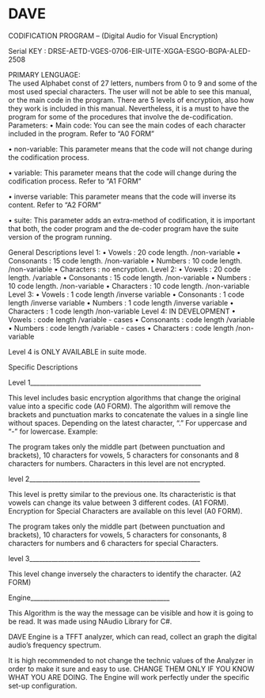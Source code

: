 # DAVE

CODIFICATION PROGRAM – (Digital Audio for Visual Encryption)

Serial KEY : DRSE-AETD-VGES-0706-EIR-UITE-XGGA-ESGO-BGPA-ALED-2508

PRIMARY LENGUAGE:	
	The used Alphabet const of 27 letters, numbers from 0 to 9 and some of the most used special characters. The user will not be able to see this manual, or the main code in the program. There are 5 levels of encryption, also how they work is included in this manual. Nevertheless, it is a must to have the program for some of the procedures that involve the de-codification.
Parameters:
•	Main code: You can see the main codes of each character included in the program. Refer to “A0 FORM”

•	non-variable: This parameter means that the code will not change during the codification process.

•	variable: This parameter means that the code will change during the codification process. Refer to “A1 FORM”

•	inverse variable: This parameter means that the code will inverse its content. Refer to “A2 FORM”

•	suite: This parameter adds an extra-method of codification, it is important that both, the coder program and the de-coder program have the suite version of the program running.  

General Descriptions 
level 1:
•	Vowels 	:	20 code length. /non-variable 
•	Consonants	:	15 code length. /non-variable
•	Numbers 	:	10 code length. /non-variable
•	Characters	:	no encryption. 
Level 2:
•	Vowels 	:	20 code length. /variable
•	Consonants	:	15 code length. /non-variable
•	Numbers 	:	10 code length. /non-variable
•	Characters	:	10 code length. /non-variable
Level 3:
•	Vowels 	:	1 code length /inverse variable
•	Consonants	:	1 code length /inverse variable
•	Numbers 	:	1 code length /inverse variable
•	Characters	:	1 code length /non-variable
Level 4:	IN DEVELOPMENT
•	Vowels 	:	 code length /variable - cases
•	Consonants	:	 code length /variable 
•	Numbers 	:	 code length /variable - cases
•	Characters	:	 code length /non-variable


Level 4 is ONLY AVAILABLE in suite mode.


Specific Descriptions

Level 1______________________________________________________

This level includes basic encryption algorithms that change the original value into a specific code (A0 FORM). The algorithm will remove the brackets and punctuation marks to concatenate the values in a single line without spaces. Depending on the latest character, “.” For uppercase and “-” for lowercase. Example:

The program takes only the middle part (between punctuation and brackets), 10 characters for vowels, 5 characters for consonants and 8 characters for numbers. Characters in this level are not encrypted.

level 2______________________________________________________

This level is pretty similar to the previous one. Its characteristic is that vowels can change its value between 3 different codes. (A1 FORM). Encryption for Special Characters are available on this level (A0 FORM).


The program takes only the middle part (between punctuation and brackets), 10 characters for vowels, 5 characters for consonants, 8 characters for numbers and 6 characters for special Characters.

level 3______________________________________________________

This level change inversely the characters to identify the character. (A2 FORM)

Engine____________________________________________

This Algorithm is the way the message can be visible and how it is going to be read. It was made using NAudio Library for C#.

DAVE Engine is a TFFT analyzer, which can read, collect an graph the digital audio’s frequency spectrum.

It is high recommended to not change the technic values of the Analyzer in order to make it sure and easy to use. CHANGE THEM ONLY IF YOU KNOW WHAT YOU ARE DOING. The Engine will work perfectly under the specific set-up configuration.

